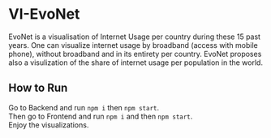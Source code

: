# VI-EvoNet
EvoNet is a visualisation of Internet Usage per country during these 15 past years.
One can visualize internet usage by broadband (access with mobile phone), without broadband and in its entirety per country.
EvoNet proposes also a visulization of the share of internet usage per population in the world.

## How to Run
Go to Backend and run ```npm i``` then ```npm start```.  
Then go to Frontend and run ```npm i``` and then ```npm start```.  
Enjoy the visualizations.
